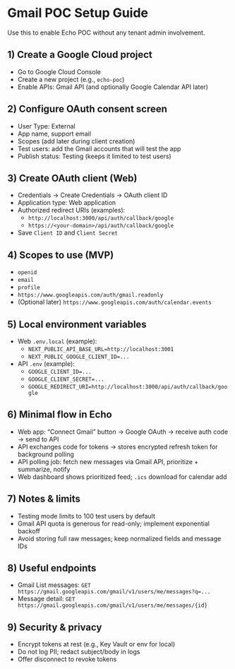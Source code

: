 # Gmail POC Setup Guide

Use this to enable Echo POC without any tenant admin involvement.

## 1) Create a Google Cloud project
- Go to Google Cloud Console
- Create a new project (e.g., `echo-poc`)
- Enable APIs: Gmail API (and optionally Google Calendar API later)

## 2) Configure OAuth consent screen
- User Type: External
- App name, support email
- Scopes (add later during client creation)
- Test users: add the Gmail accounts that will test the app
- Publish status: Testing (keeps it limited to test users)

## 3) Create OAuth client (Web)
- Credentials → Create Credentials → OAuth client ID
- Application type: Web application
- Authorized redirect URIs (examples):
  - `http://localhost:3000/api/auth/callback/google`
  - `https://<your-domain>/api/auth/callback/google`
- Save `Client ID` and `Client Secret`

## 4) Scopes to use (MVP)
- `openid`
- `email`
- `profile`
- `https://www.googleapis.com/auth/gmail.readonly`
- (Optional later) `https://www.googleapis.com/auth/calendar.events`

## 5) Local environment variables
- Web `.env.local` (example):
  - `NEXT_PUBLIC_API_BASE_URL=http://localhost:3001`
  - `NEXT_PUBLIC_GOOGLE_CLIENT_ID=...`
- API `.env` (example):
  - `GOOGLE_CLIENT_ID=...`
  - `GOOGLE_CLIENT_SECRET=...`
  - `GOOGLE_REDIRECT_URI=http://localhost:3000/api/auth/callback/google`

## 6) Minimal flow in Echo
- Web app: “Connect Gmail” button → Google OAuth → receive auth code → send to API
- API exchanges code for tokens → stores encrypted refresh token for background polling
- API polling job: fetch new messages via Gmail API, prioritize + summarize, notify
- Web dashboard shows prioritized feed; `.ics` download for calendar add

## 7) Notes & limits
- Testing mode limits to 100 test users by default
- Gmail API quota is generous for read-only; implement exponential backoff
- Avoid storing full raw messages; keep normalized fields and message IDs

## 8) Useful endpoints
- Gmail List messages: `GET https://gmail.googleapis.com/gmail/v1/users/me/messages?q=...`
- Message detail: `GET https://gmail.googleapis.com/gmail/v1/users/me/messages/{id}`

## 9) Security & privacy
- Encrypt tokens at rest (e.g., Key Vault or env for local)
- Do not log PII; redact subject/body in logs
- Offer disconnect to revoke tokens
